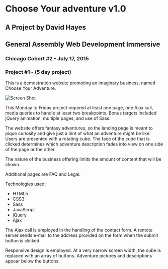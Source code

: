 # Choose Your adventure v1.0
## A Project by David Hayes
## General Assembly Web Development Immersive
### Chicago Cohort #2 - July 17, 2015

### Project #1 - (5 day project)

This is a demostration website promoting an imaginary business, named Choose Your Adventure.

![Screen Shot](http://www.davidhayescreative.com/adventure/assets/images/screen.png)

This Monday to Friday project required at least one page, one Ajax call, media queries to handle at least two breakpoints. Bonus targets included jQuery animation, multiple pages, and use of Sass.

The website offers fantasy adventures, so the landing page is meant to pique curiosity and give just a hint of what an adventure might be like. Users are presented with a rotating cube. The face of the cube that is clicked determines which adventure description fades into view on one side of the page or the other.

The nature of the business offering limits the amount of content that will be shown.

Additional pages are FAQ and Legal.

Technologies used:

* HTML5
* CSS3
* Sass
* JavaScript
* jQuery
* Ajax

The Ajax call is employed in the handling of the contact form. A remote server sends e-mail to the address provided on the form when the submit button is clicked.

Responsive design is employed. At a very narrow screen width, the cube is replaced with an array of buttons. Adventure pictures and descriptions appear below the buttons.
